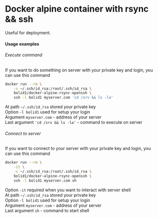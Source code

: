# Docker alpine container with rsync && ssh
Useful for deployment.

#### Usage examples
###### Execute command
If you want to do something on server with your private key and login,
you can use this command

```sh
docker run --rm \
    -v ~/.ssh/id_rsa:/root/.ssh/id_rsa \
    bolid1/docker-alpine-rsync-openssh \
    ssh -l bolid1 myserver.com 'cd /srv && ls -la'
```

At path `~/.ssh/id_rsa` stored your private key<br/>
Option `-l bolid1` used for setup your login<br/>
Argument `myserver.com` - address of your server<br/>
Last argument `'cd /srv && ls -la'` - command to execute on server

###### Connect to server
If you want to connect to your server with your private key and login,
you can use this command

```sh
docker run --rm \
    -it \
    -v ~/.ssh/id_rsa:/root/.ssh/id_rsa \
    bolid1/docker-alpine-rsync-openssh \
    ssh -l bolid1 myserver.com sh
```

Option `-it` required when you want to interact with server shell<br/>
At path `~/.ssh/id_rsa` stored your private key<br/>
Option `-l bolid1` used for setup your login<br/>
Argument `myserver.com` - address of your server<br/>
Last argument `sh` - command to start shell
